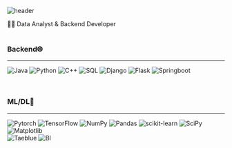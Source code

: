 ![header](https://capsule-render.vercel.app/api?type=Waving&text=Jung's%20Development%20Journal&fontSize=30)

👩‍💻 Data Analyst & Backend Developer
<br>
<br>

### Backend🌐
---
![Java](https://img.shields.io/badge/Java-20232a.svg?style=for-the-badge&logo=Java&logoColor=61DAFB) ![Python](https://img.shields.io/badge/python-3670A0?style=for-the-badge&logo=python&logoColor=ffdd54) ![C++](https://img.shields.io/badge/c++-%2300599C.svg?style=for-the-badge&logo=c%2B%2B&logoColor=white) ![SQL](https://img.shields.io/badge/SQL-336791.svg?style=for-the-badge&logo=MySQL&logoColor=white)
![Django](https://img.shields.io/badge/Django-092E20.svg?style=for-the-badge&logo=Django&logoColor=white) ![Flask](https://img.shields.io/badge/Flask-000000.svg?style=for-the-badge&logo=Flask&logoColor=white) ![Springboot](https://img.shields.io/badge/Spring_Boot-6DB33F.svg?style=for-the-badge&logo=Spring-Boot&logoColor=white)

<br>

### ML/DL🎈
---
![Pytorch](https://img.shields.io/badge/PyTorch-EE4C2C.svg?style=for-the-badge&logo=PyTorch&logoColor=white) ![TensorFlow](https://img.shields.io/badge/TensorFlow-%23FF6F00.svg?style=for-the-badge&logo=TensorFlow&logoColor=white) ![NumPy](https://img.shields.io/badge/numpy-%23013243.svg?style=for-the-badge&logo=numpy&logoColor=white)  ![Pandas](https://img.shields.io/badge/pandas-%23150458.svg?style=for-the-badge&logo=pandas&logoColor=white)  ![scikit-learn](https://img.shields.io/badge/scikit--learn-%23F7931E.svg?style=for-the-badge&logo=scikit-learn&logoColor=white) 	![SciPy](https://img.shields.io/badge/SciPy-%230C55A5.svg?style=for-the-badge&logo=scipy&logoColor=%white) ![Matplotlib](https://img.shields.io/badge/Matplotlib-%23ffffff.svg?style=for-the-badge&logo=Matplotlib&logoColor=black)<br> ![Taeblue](https://img.shields.io/badge/Tableau-E97627.svg?style=for-the-badge&logo=Tableau&logoColor=white) ![BI](https://img.shields.io/badge/Power_BI-F2C811.svg?style=for-the-badge&logo=Power-BI&logoColor=black)
<br>
<br>











